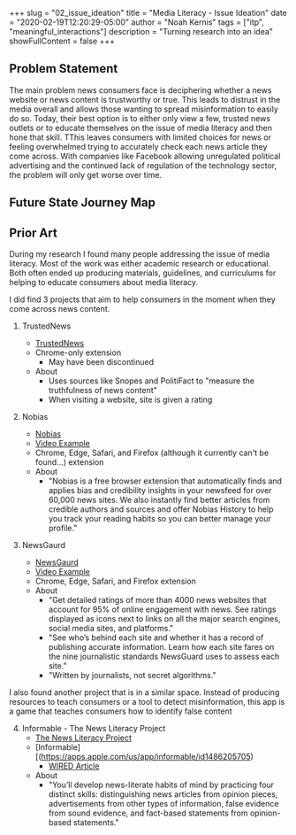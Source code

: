 +++
slug = "02_issue_ideation"
title = "Media Literacy - Issue Ideation"
date = "2020-02-19T12:20:29-05:00"
author = "Noah Kernis"
tags = ["itp", "meaningful_interactions"]
description = "Turning research into an idea"
showFullContent = false
+++

## Problem Statement

The main problem news consumers face is deciphering whether a news website or news content is trustworthy or true. This leads to distrust in the media overall and allows those wanting to spread misinformation to easily do so. Today, their best option is to either only view a few, trusted news outlets or to educate themselves on the issue of media literacy and then hone that skill. TThis leaves consumers with limited choices for news or feeling overwhelmed trying to accurately check each news article they come across. With companies like Facebook allowing unregulated political advertising and the continued lack of regulation of the technology sector, the problem will only get worse over time.

## Future State Journey Map

<!-- 
- 2. Create a future state journey map. A future state journey map is typically a multi-panel storyboard created from sketches and words that communicates the steps and emotions of the future state your solution addresses.
-->

<!-- {{< figure src="img/..." alt="..." caption="[ ... ]" >}} -->

## Prior Art

During my research I found many people addressing the issue of media literacy. Most of the work was either academic research or educational. Both often ended up producing materials, guidelines, and curriculums for helping to educate consumers about media literacy.

I did find 3 projects that aim to help consumers in the moment when they come across news content. 

1. TrustedNews
	- [TrustedNews](https://trusted-news.com/)
	- Chrome-only extension
		- May have been discontinued
	- About
		- Uses sources like Snopes and PolitiFact to "measure the truthfulness of news content"
		- When visiting a website, site is given a rating
2. Nobias
	- [Nobias](https://nobias.com/)
	- [Video Example](https://www.youtube.com/watch?v=7X6srabOqug)
	- Chrome, Edge, Safari, and Firefox (although it currently can't be found...) extension
	- About
		- "Nobias is a free browser extension that automatically finds and applies bias and credibility insights in your newsfeed for over 60,000 news sites. We also instantly find better articles from credible authors and sources and offer Nobias History to help you track your reading habits so you can better manage your profile."

3. NewsGaurd
	- [NewsGaurd](https://www.newsguardtech.com/)
	- [Video Example](https://www.newsguardtech.com/news-literacy/)
	- Chrome, Edge, Safari, and Firefox extension
	- About
		- "Get detailed ratings of more than 4000 news websites that account for 95% of online engagement with news. See ratings displayed as icons next to links on all the major search engines, social media sites, and platforms."
		- "See who’s behind each site and whether it has a record of publishing accurate information. Learn how each site fares on the nine journalistic standards NewsGuard uses to assess each site."
		- "Written by journalists, not secret algorithms."

I also found another project that is in a similar space. Instead of producing resources to teach consumers or a tool to detect misinformation, this app is a game that teaches consumers how to identify false content

4. Informable - The News Literacy Project
	- [The News Literacy Project](https://newslit.org/)
	- [Informable][(https://apps.apple.com/us/app/informable/id1486205705)
		- [WIRED Article](https://www.wired.com/story/newsguard-extension-fake-news-trust-score/)
	- About
		- "You’ll develop news-literate habits of mind by practicing four distinct skills: distinguishing news articles from opinion pieces, advertisements from other types of information, false evidence from sound evidence, and fact-based statements from opinion-based statements."

